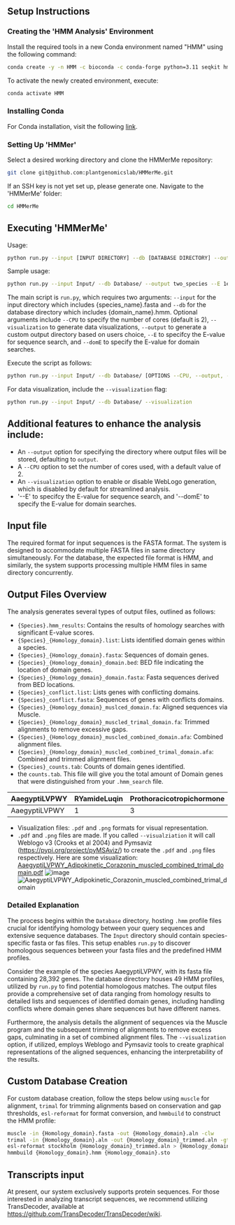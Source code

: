## Setup Instructions

### Creating the 'HMM Analysis' Environment

Install the required tools in a new Conda environment named "HMM" using the following command:

```bash
conda create -y -n HMM -c bioconda -c conda-forge python=3.11 seqkit hmmer muscle=3.8.1551 weblogo transdecoder easel diamond trimal pymsaviz alive-progress
```

To activate the newly created environment, execute:

```bash
conda activate HMM
```

### Installing Conda
For Conda installation, visit the following [link](https://docs.anaconda.com/free/miniconda/).

### Setting Up 'HMMer'

Select a desired working directory and clone the HMMerMe repository:

```bash
git clone git@github.com:plantgenomicslab/HMMerMe.git
```

If an SSH key is not yet set up, please generate one. Navigate to the 'HMMerMe' folder:

```bash
cd HMMerMe
```

## Executing 'HMMerMe'

Usage:

```bash
python run.py --input [INPUT DIRECTORY] --db [DATABASE DIRECTORY] --output [OPTIONAL: NAME YOUR OUTPUT DIRECTORY] --E [OPTIONAL: E-value FOR SEQUENCE. DEFAULT SET TO 1e-5] --domE [OPTIONAL: E-value FOR DOMAIN. DEFAULT SET TO 1e-10] --CPU [OPTIONAL: NUMBER OF CPU CORES TO UTILIZE. DEFAULT SET TO 2] --logging [OPTIONAL: LOG ALL COMMANDS, INCLUDING SUCCESS AND FAILURE] --visualization [OPTIONAL: CALL WEBLOGO AND PYMSAVIZ]
```

Sample usage:

```bash
python run.py --input Input/ --db Database/ --output two_species --E 1e-10 --logging --visualization
```

The main script is `run.py`, which requires two arguments: `--input` for the input directory which includes {species_name}.fasta and `--db` for the database directory which includes {domain_name}.hmm. Optional arguments include `--CPU` to specify the number of cores (default is 2), `--visualization` to generate data visualizations, `--output` to generate a custom output directory based on users choice, `--E` to specifcy the E-value for sequence search, and `--domE` to specify the E-value for domain searches.

Execute the script as follows:

```bash
python run.py --input Input/ --db Database/ [OPTIONS --CPU, --output, --visualization]
```

For data visualization, include the `--visualization` flag:

```bash
python run.py --input Input/ --db Database/ --visualization
```
## Additional features to enhance the analysis include:
- An `--output` option for specifying the directory where output files will be stored, defaulting to `output`.
- A `--CPU` option to set the number of cores used, with a default value of 2.
- An  `--visualization` option to enable or disable WebLogo generation, which is disabled by default for streamlined analysis.
- '--E' to specifcy the E-value for sequence search, and '--domE' to specify the E-value for domain searches.
## Input file
The required format for input sequences is the FASTA format. The system is designed to accommodate multiple FASTA files in same directory simultaneously.
For the database, the expected file format is HMM, and similarly, the system supports processing multiple HMM files in same directory concurrently.

## Output Files Overview

The analysis generates several types of output files, outlined as follows:
- `{Species}.hmm_results`: Contains the results of homology searches with significant E-value scores.
- `{Species}_{Homology_domain}.list`: Lists identified domain genes within a species.
- `{Species}_{Homology_domain}.fasta`: Sequences of domain genes.
- `{Species}_{Homology_domain}_domain.bed`: BED file indicating the location of domain genes.
- `{Species}_{Homology_domain}_domain.fasta`: Fasta sequences derived from BED locations.
- `{Species}_conflict.list`: Lists genes with conflicting domains.
- `{Species}_conflict.fasta`: Sequences of genes with conflicts domains.
- `{Species}_{Homology_domain}_muslced_domain.fa`: Aligned sequences via Muscle.
- `{Species}_{Homology_domain}_muscled_trimal_domain.fa`: Trimmed alignments to remove excessive gaps.
- `{Species}_{Homology_domain}_muscled_combined_domain.afa`: Combined alignment files.
- `{Species}_{Homology_domain}_muscled_combined_trimal_domain.afa`: Combined and trimmed alignment files.
- `{Species}_counts.tab`: Counts of domain genes identified.
- the `counts.tab`. This file will give you the total amount of Domain genes that were distinguished from your `.hmm_search` file.
  
| AaegyptiLVPWY | RYamideLuqin | Prothoracicotropichormone | SIfamide | CCHamide1 |
|---------------|--------------|---------------------------|----------|-----------|
| AaegyptiLVPWY | 1            | 3                         | 1        | 1         |

- Visualization files: `.pdf` and `.png` formats for visual representation.
- `.pdf` and `.png` files are made. If you called `--visualziation` it will call Weblogo v3 (Crooks et al 2004) and Pymsaviz (https://pypi.org/project/pyMSAviz/) to create the `.pdf` and `.png` files respectively. Here are some visualization:
[AaegyptiLVPWY_Adipokinetic_Corazonin_muscled_combined_trimal_domain.pdf](https://github.com/plantgenomicslab/HMMerMe/files/14514243/AaegyptiLVPWY_Adipokinetic_Corazonin_muscled_combined_trimal_domain.pdf)
![image](https://github.com/plantgenomicslab/HMMerMe/assets/907041/e8dc4ad5-a2a2-4a74-8bc5-b99301bc080f)
![AaegyptiLVPWY_Adipokinetic_Corazonin_muscled_combined_trimal_domain](https://github.com/plantgenomicslab/HMMerMe/assets/137996393/75e025cf-6219-40db-9465-78a11d80f7c4)


### Detailed Explanation
The process begins within the `Database` directory, hosting `.hmm` profile files crucial for identifying homology between your query sequences and extensive sequence databases. The `Input` directory should contain species-specific fasta or fas files. This setup enables `run.py` to discover homologous sequences between your fasta files and the predefined HMM profiles.

Consider the example of the species AaegyptiLVPWY, with its fasta file containing 28,392 genes. The database directory houses 49 HMM profiles, utilized by `run.py` to find potential homologous matches. The output files provide a comprehensive set of data ranging from homology results to detailed lists and sequences of identified domain genes, including handling conflicts where domain genes share sequences but have different names.

Furthermore, the analysis details the alignment of sequences via the Muscle program and the subsequent trimming of alignments to remove excess gaps, culminating in a set of combined alignment files. The `--visualization` option, if utilized, employs Weblogo and Pymsaviz tools to create graphical representations of the aligned sequences, enhancing the interpretability of the results.

## Custom Database Creation
For custom database creation, follow the steps below using `muscle` for alignment, `trimal` for trimming alignments based on conservation and gap thresholds, `esl-reformat` for format conversion, and `hmmbuild` to construct the HMM profile:
```bash
muscle -in {Homology_domain}.fasta -out {Homology_domain}.aln -clw
trimal -in {Homology_domain}.aln -out {Homology_domain}_trimmed.aln -gt 0.50 -cons 60
esl-reformat stockholm {Homology_domain}_trimmed.aln > {Homology_domain}.sto
hmmbuild {Homology_domain}.hmm {Homology_domain}.sto
```

## Transcripts input
At present, our system exclusively supports protein sequences. For those interested in analyzing transcript sequences, we recommend utilizing TransDecoder, available at https://github.com/TransDecoder/TransDecoder/wiki.
